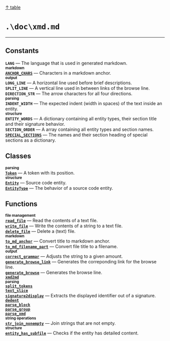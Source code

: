 [&#8593; table](table.md)
# `.\doc\xmd.md`
***

## Constants
**`LANG`** &#8213; The language that is used in generated markdown.  
<small>**markdown**</small>  
**[`ANCHOR_CHARS`](xmd--anchor_chars.md)** &#8213; Characters in a markdown anchor.  
<small>**output**</small>  
**`LONG_LINE`** &#8213; A horizontal line used before brief descriptions.  
**`SPLIT_LINE`** &#8213; A vertical line used in between links of the browse line.  
**`DIRECTION_STR`** &#8213; The arrow characters for all four directions.  
<small>**parsing**</small>  
**`INDENT_WIDTH`** &#8213; The expected indent (width in spaces) of the text inside an entity.  
<small>**structure**</small>  
**`ENTITY_WORDS`** &#8213; A dictionary containing all entity types, their section title and their signature behavior.  
**`SECTION_ORDER`** &#8213; A array containing all entity types and section names.  
**[`SPECIAL_SECTIONS`](xmd--special_sections.md)** &#8213; The names and their section heading of special sections as a dictionary.  
## Classes
<small>**parsing**</small>  
**[`Token`](xmd--token.md)** &#8213; A token with its position.  
<small>**structure**</small>  
**[`Entity`](xmd--entity.md)** &#8213; Source code entity.  
**[`EntityType`](xmd--entitytype.md)** &#8213; The behavior of a source code entity.  
## Functions
<small>**file management**</small>  
**[`read_file`](xmd--read_file.md)** &#8213; Read the contents of a text file.  
**[`write_file`](xmd--write_file.md)** &#8213; Write the contents of a string to a text file.  
**[`delete_file`](xmd--delete_file.md)** &#8213; Delete a (text) file.  
<small>**markdown**</small>  
**[`to_md_anchor`](xmd--to_md_anchor.md)** &#8213; Convert title to markdown anchor.  
**[`to_md_filename_part`](xmd--to_md_filename_part.md)** &#8213; Convert file title to a filename.  
<small>**output**</small>  
**[`correct_grammar`](xmd--correct_grammar.md)** &#8213; Adjusts the string to a given amount.  
**[`generate_browse_link`](xmd--generate_browse_link.md)** &#8213; Generates the correponding link for the browse line.  
**[`generate_browse`](xmd--generate_browse.md)** &#8213; Generates the browse line.  
**[`xmd2md`](xmd--xmd2md.md)**  
<small>**parsing**</small>  
**[`split_tokens`](xmd--split_tokens.md)**  
**[`text_slice`](xmd--text_slice.md)**  
**[`signature2display`](xmd--signature2display.md)** &#8213; Extracts the displayed identifier out of a signature.  
**[`dedent`](xmd--dedent.md)**  
**[`parse_block`](xmd--parse_block.md)**  
**[`parse_group`](xmd--parse_group.md)**  
**[`parse_xmd`](xmd--parse_xmd.md)**  
<small>**string operations**</small>  
**[`str_join_nonempty`](xmd--str_join_nonempty.md)** &#8213; Join strings that are not empty.  
<small>**structure**</small>  
**[`entity_has_subfile`](xmd--entity_has_subfile.md)** &#8213; Checks if the entity has detailed content.  

